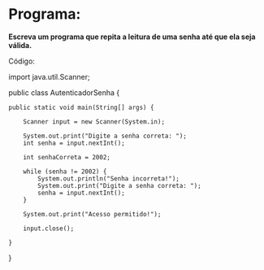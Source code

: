 <h1>Programa:</h1>

<b>Escreva um programa que repita a leitura de uma senha até que ela seja válida.</b>

Código:

import java.util.Scanner;

public class AutenticadorSenha {

	public static void main(String[] args) {
		
		Scanner input = new Scanner(System.in);
				
		System.out.print("Digite a senha correta: ");
		int senha = input.nextInt();
		
		int senhaCorreta = 2002;
		
		while (senha != 2002) {
			System.out.println("Senha incorreta!");
			System.out.print("Digite a senha correta: ");
			senha = input.nextInt();
		}
		
		System.out.print("Acesso permitido!");
		
		input.close();

	}

}
